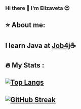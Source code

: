 ### Hi there 👋 I'm Elizaveta :heart_eyes:
:star: About me:
-
I learn Java at [Job4j](https://job4j.ru/):coffee:
-
:fire: My Stats :
-
[![Top Langs](https://github-readme-stats.vercel.app/api/top-langs/?username=ElizavetaKr&layout=compact&theme=rose)](https://github.com/ElizavetaKr/github-readme-stats)
-
[![GitHub Streak](http://github-readme-streak-stats.herokuapp.com?user=ElizavetaKr&theme=rose)](https://git.io/streak-stats)
-

<!--
**ElizavetaKr/ElizavetaKr** is a ✨ _special_ ✨ repository because its `README.md` (this file) appears on your GitHub profile.

Here are some ideas to get you started:

- 🔭 I’m currently working on ...
- 🌱 I’m currently learning ...
- 👯 I’m looking to collaborate on ...
- 🤔 I’m looking for help with ...
- 💬 Ask me about ...
- 📫 How to reach me: ...
- 😄 Pronouns: ...
- ⚡ Fun fact: ...
-->
